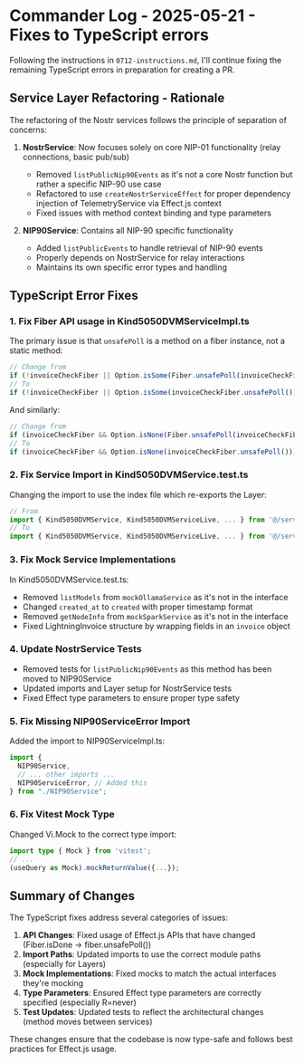 # Commander Log - 2025-05-21 - Fixes to TypeScript errors

Following the instructions in `0712-instructions.md`, I'll continue fixing the remaining TypeScript errors in preparation for creating a PR.

## Service Layer Refactoring - Rationale

The refactoring of the Nostr services follows the principle of separation of concerns:

1. **NostrService**: Now focuses solely on core NIP-01 functionality (relay connections, basic pub/sub)

   - Removed `listPublicNip90Events` as it's not a core Nostr function but rather a specific NIP-90 use case
   - Refactored to use `createNostrServiceEffect` for proper dependency injection of TelemetryService via Effect.js context
   - Fixed issues with method context binding and type parameters

2. **NIP90Service**: Contains all NIP-90 specific functionality
   - Added `listPublicEvents` to handle retrieval of NIP-90 events
   - Properly depends on NostrService for relay interactions
   - Maintains its own specific error types and handling

## TypeScript Error Fixes

### 1. Fix Fiber API usage in Kind5050DVMServiceImpl.ts

The primary issue is that `unsafePoll` is a method on a fiber instance, not a static method:

```typescript
// Change from
if (!invoiceCheckFiber || Option.isSome(Fiber.unsafePoll(invoiceCheckFiber))) {
// To
if (!invoiceCheckFiber || Option.isSome(invoiceCheckFiber.unsafePoll())) {
```

And similarly:

```typescript
// Change from
if (invoiceCheckFiber && Option.isNone(Fiber.unsafePoll(invoiceCheckFiber))) {
// To
if (invoiceCheckFiber && Option.isNone(invoiceCheckFiber.unsafePoll())) {
```

### 2. Fix Service Import in Kind5050DVMService.test.ts

Changing the import to use the index file which re-exports the Layer:

```typescript
// From
import { Kind5050DVMService, Kind5050DVMServiceLive, ... } from '@/services/dvm/Kind5050DVMService';
// To
import { Kind5050DVMService, Kind5050DVMServiceLive, ... } from '@/services/dvm';
```

### 3. Fix Mock Service Implementations

In Kind5050DVMService.test.ts:

- Removed `listModels` from `mockOllamaService` as it's not in the interface
- Changed `created_at` to `created` with proper timestamp format
- Removed `getNodeInfo` from `mockSparkService` as it's not in the interface
- Fixed LightningInvoice structure by wrapping fields in an `invoice` object

### 4. Update NostrService Tests

- Removed tests for `listPublicNip90Events` as this method has been moved to NIP90Service
- Updated imports and Layer setup for NostrService tests
- Fixed Effect type parameters to ensure proper type safety

### 5. Fix Missing NIP90ServiceError Import

Added the import to NIP90ServiceImpl.ts:

```typescript
import {
  NIP90Service,
  // ... other imports ...
  NIP90ServiceError, // Added this
} from "./NIP90Service";
```

### 6. Fix Vitest Mock Type

Changed Vi.Mock to the correct type import:

```typescript
import type { Mock } from 'vitest';
// ...
(useQuery as Mock).mockReturnValue({...});
```

## Summary of Changes

The TypeScript fixes address several categories of issues:

1. **API Changes**: Fixed usage of Effect.js APIs that have changed (Fiber.isDone → fiber.unsafePoll())
2. **Import Paths**: Updated imports to use the correct module paths (especially for Layers)
3. **Mock Implementations**: Fixed mocks to match the actual interfaces they're mocking
4. **Type Parameters**: Ensured Effect type parameters are correctly specified (especially R=never)
5. **Test Updates**: Updated tests to reflect the architectural changes (method moves between services)

These changes ensure that the codebase is now type-safe and follows best practices for Effect.js usage.
